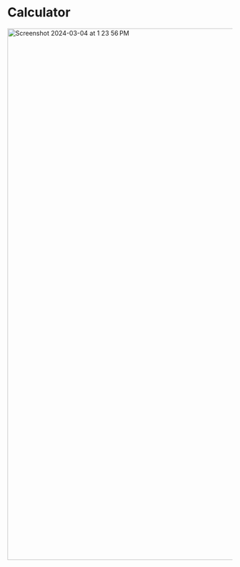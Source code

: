 # Calculator

<img width="1191" alt="Screenshot 2024-03-04 at 1 23 56 PM" src="https://github.com/imacleod1995/Calculator/assets/161769198/04759370-8d6d-4446-b984-54d291f7fb29">
